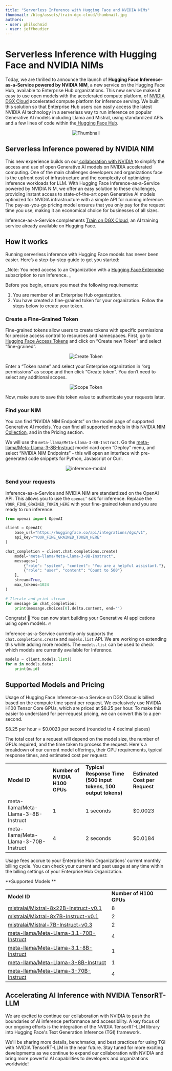 ```yaml
---
title: "Serverless Inference with Hugging Face and NVIDIA NIMs" 
thumbnail: /blog/assets/train-dgx-cloud/thumbnail.jpg
authors:
- user: philschmid
- user: jeffboudier
---
```


# Serverless Inference with Hugging Face and NVIDIA NIMs

Today, we are thrilled to announce the launch of **Hugging Face** **Inference-as-a-Service powered by NVIDIA NIM**, a new service on the Hugging Face Hub, available to Enterprise Hub organizations. This new service makes it easy to use open models with the accelerated compute platform, of [NVIDIA DGX Cloud](https://www.nvidia.com/en-us/data-center/dgx-cloud) accelerated compute platform for inference serving. We built this solution so that Enterprise Hub users can easily access the latest NVIDIA AI technology in a serverless way to run inference on popular Generative AI models including Llama and Mistral, using standardized APIs and a few lines of code within the[ Hugging Face Hub](https://huggingface.co/models).


<div align="center"> 
  <img src="/blog/assets/train-dgx-cloud/thumbnail.jpg" alt="Thumbnail"> 
</div>


## Serverless Inference powered by NVIDIA NIM

This new experience builds on our[ collaboration with NVIDIA](https://nvidianews.nvidia.com/news/nvidia-and-hugging-face-to-connect-millions-of-developers-to-generative-ai-supercomputing) to simplify the access and use of open Generative AI models on NVIDIA accelerated computing. One of the main challenges developers and organizations face is the upfront cost of infrastructure and the complexity of optimizing inference workloads for LLM. With Hugging Face Inference-as-a-Service powered by NVIDIA NIM, we offer an easy solution to these challenges, providing instant access to state-of-the-art open Generative AI models optimized for NVIDIA infrastructure with a simple API for running inference. The pay-as-you-go pricing model ensures that you only pay for the request time you use, making it an economical choice for businesses of all sizes.

Inference-as-a-Service complements [Train on DGX Cloud](https://huggingface.co/blog/train-dgx-cloud), an AI training service already available on Hugging Face. 


## How it works

Running serverless inference with Hugging Face models has never been easier. Here’s a step-by-step guide to get you started:

_Note: You need access to an Organization with a [Hugging Face Enterprise](https://huggingface.co/enterprise) subscription to run Inference. _

Before you begin, ensure you meet the following requirements:
1. You are member of an Enterprise Hub organization.
2. You have created a fine-grained token for your organization. Follow the steps below to create your token.


### Create a Fine-Grained Token

Fine-grained tokens allow users to create tokens with specific permissions for precise access control to resources and namespaces. First, go to[ Hugging Face Access Tokens](https://huggingface.co/settings/tokens) and click on “Create new Token” and select “fine-grained”.

<div align="center"> 
  <img src="https://huggingface.co/datasets/huggingface/documentation-images/resolve/main/blog/inference-dgx-cloud/fine-grained-token-1.png" alt="Create Token"> 
</div>



Enter a “Token name” and select your Enterprise organization in “org permissions” as scope and then click “Create token”. You don’t need to select any additional scopes. 


<div align="center"> 
  <img src="https://huggingface.co/datasets/huggingface/documentation-images/resolve/main/blog/inference-dgx-cloud/fine-grained-token-2.png" alt="Scope Token"> 
</div>


Now, make sure to save this token value to authenticate your requests later.


### **Find your NIM**

You can find “NVIDIA NIM Endpoints” on the model page of supported Generative AI models. You can find all supported models in this [NVIDIA NIM Collection](https://huggingface.co/collections/nvidia/nim-66a3c6fcdcb5bbc6e975b508), and in the Pricing section. 

We will use the `meta-llama/Meta-Llama-3-8B-Instruct`. Go the [meta-llama/Meta-Llama-3-8B-Instruct](https://huggingface.co/meta-llama/Meta-Llama-3-8B-Instruct) model card open “Deploy” menu, and select “NVIDIA NIM Endpoints” - this will open an interface with pre-generated code snippets for Python, Javascript or Curl. 



<div align="center"> 
  <img src="https://huggingface.co/datasets/huggingface/documentation-images/resolve/main/blog/inference-dgx-cloud/inference-modal.png" alt="inference-modal"> 
</div>


### **Send your requests**

Inference-as-a-Service and NVIDIA NIM are standardized on the OpenAI API. This allows you to use the `openai’` sdk for inference. Replace the `YOUR_FINE_GRAINED_TOKEN_HERE` with your fine-grained token and you are ready to run inference. 

```python
from openai import OpenAI

client = OpenAI(
    base_url="https://huggingface.co/api/integrations/dgx/v1",
    api_key="YOUR_FINE_GRAINED_TOKEN_HERE"
)

chat_completion = client.chat.completions.create(
    model="meta-llama/Meta-Llama-3-8B-Instruct",
    messages=[
        {"role": "system", "content": "You are a helpful assistant."},
        {"role": "user", "content": "Count to 500"}
    ],
    stream=True,
    max_tokens=1024
)

# Iterate and print stream
for message in chat_completion:
    print(message.choices[0].delta.content, end='')
```

Congrats! 🎉 You can now start building your Generative AI applications using open models. 🔥

Inference-as-a-Service currently only supports the `chat.completions.create` and `models.list` API. We are working on extending this while adding more models. The `models.list` can be used to check which models are currently available for Inference. 

```python
models = client.models.list()
for m in models.data:
    print(m.id)
```


## Supported Models and Pricing 

Usage of Hugging Face Inference-as-a Service on DGX Cloud is billed based on the compute time spent per request. We exclusively use NVIDIA H100 Tensor Core GPUs, which are priced at $8.25 per hour. To make this easier to understand for per-request pricing, we can convert this to a per-second.

$8.25 per hour = $0.0023 per second (rounded to 4 decimal places)

The total cost for a request will depend on the model size, the number of GPUs required, and the time taken to process the request. Here's a breakdown of our current model offerings, their GPU requirements, typical response times, and estimated cost per request:


<table>
  <tr>
   <td><strong>Model ID</strong>
   </td>
   <td><strong>Number of NVIDIA H100 GPUs</strong>
   </td>
   <td><strong>Typical Response Time (500 input tokens, 100 output tokens)</strong>
   </td>
   <td><strong>Estimated Cost per Request</strong>
   </td>
  </tr>
  <tr>
   <td>meta-llama/Meta-Llama-3-8B-Instruct
   </td>
   <td>1
   </td>
   <td>1 seconds
   </td>
   <td>$0.0023
   </td>
  </tr>
  <tr>
   <td>meta-llama/Meta-Llama-3-70B-Instruct
   </td>
   <td>4
   </td>
   <td>2 seconds
   </td>
   <td>$0.0184
   </td>
  </tr>
</table>


Usage fees accrue to your Enterprise Hub Organizations’ current monthly billing cycle. You can check your current and past usage at any time within the billing settings of your Enterprise Hub Organization.

**Supported Models **


<table>
  <tr>
   <td><strong>Model ID</strong>
   </td>
   <td><strong>Number of H100 GPUs</strong>
   </td>
  </tr>
  <tr>
   <td><a href="https://huggingface.co/mistralai/Mixtral-8x22B-Instruct-v0.1">mistralai/Mixtral-8x22B-Instruct-v0.1</a>
   </td>
   <td>8
   </td>
  </tr>
  <tr>
   <td><a href="https://huggingface.co/mistralai/Mixtral-8x7B-Instruct-v0.1">mistralai/Mixtral-8x7B-Instruct-v0.1</a>
   </td>
   <td>2
   </td>
  </tr>
  <tr>
   <td><a href="https://huggingface.co/mistralai/Mistral-7B-Instruct-v0.3">mistralai/Mistral-7B-Instruct-v0.3</a>
   </td>
   <td>2
   </td>
  </tr>
  <tr>
   <td><a href="https://huggingface.co/meta-llama/Meta-Llama-3.1-70B-Instruct">meta-llama/Meta-Llama-3.1-70B-Instruct</a>
   </td>
   <td>4
   </td>
  </tr>
  <tr>
   <td><a href="https://huggingface.co/meta-llama/Meta-Llama-3.1-8B-Instruct">meta-llama/Meta-Llama-3.1-8B-Instruct</a>
   </td>
   <td>1
   </td>
  </tr>
  <tr>
   <td><a href="https://huggingface.co/meta-llama/Meta-Llama-3-8B-Instruct">meta-llama/Meta-Llama-3-8B-Instruct</a>
   </td>
   <td>1
   </td>
  </tr>
  <tr>
   <td><a href="https://huggingface.co/meta-llama/Meta-Llama-3-70B-Instruct">meta-llama/Meta-Llama-3-70B-Instruct</a>
   </td>
   <td>4
   </td>
  </tr>
</table>



## Accelerating AI Inference with NVIDIA TensorRT-LLM

We are excited to continue our collaboration with NVIDIA to push the boundaries of AI inference performance and accessibility. A key focus of our ongoing efforts is the integration of the NVIDIA TensorRT-LLM library into Hugging Face's Text Generation Inference (TGI) framework.

We'll be sharing more details, benchmarks, and best practices for using TGI with NVIDIA TensorRT-LLM in the near future. Stay tuned for more exciting developments as we continue to expand our collaboration with NVIDIA and bring more powerful AI capabilities to developers and organizations worldwide!
